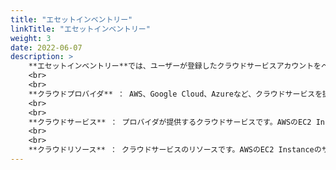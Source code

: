 ```yaml
---
title: "エセットインベントリー"
linkTitle: "エセットインベントリー"
weight: 3
date: 2022-06-07
description: >
    **エセットインベントリー**では、ユーザーが登録したクラウドサービスアカウントをベースにリソースを収集して、収集されたリソースを照会することができます。
    <br>
    <br>
    **クラウドプロバイダ** ： AWS、Google Cloud、Azureなど、クラウドサービスを提供するクラウド提供者を意味します。 
    <br>
    <br>
    **クラウドサービス** ： プロバイダが提供するクラウドサービスです。AWSのEC2 Instanceがこれに該当します。
    <br>
    <br>
    **クラウドリソース** ： クラウドサービスのリソースです。AWSのEC2 Instanceのサーバーがこれに該当します。
---
```

